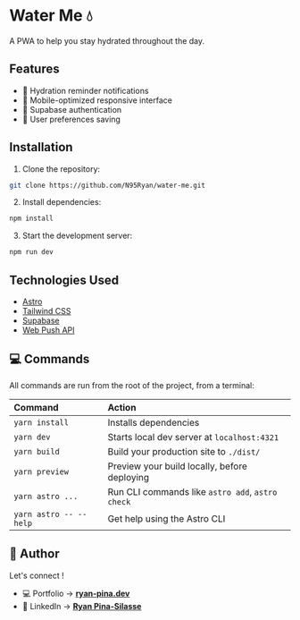 # Water Me 💧

A PWA to help you stay hydrated throughout the day.

## Features

- 🔔 Hydration reminder notifications
- 📱 Mobile-optimized responsive interface
- 🔐 Supabase authentication
- 💾 User preferences saving

## Installation

1. Clone the repository:

```bash
git clone https://github.com/N95Ryan/water-me.git
```

2. Install dependencies:

```bash
npm install
```

3. Start the development server:

```bash
npm run dev
```

## Technologies Used

- [Astro](https://astro.build)
- [Tailwind CSS](https://tailwindcss.com)
- [Supabase](https://supabase.com)
- [Web Push API](https://developer.mozilla.org/en-US/docs/Web/API/Push_API)

## 💻 Commands

All commands are run from the root of the project, from a terminal:

| Command                | Action                                           |
| :--------------------- | :----------------------------------------------- |
| `yarn install`         | Installs dependencies                            |
| `yarn dev`             | Starts local dev server at `localhost:4321`      |
| `yarn build`           | Build your production site to `./dist/`          |
| `yarn preview`         | Preview your build locally, before deploying     |
| `yarn astro ...`       | Run CLI commands like `astro add`, `astro check` |
| `yarn astro -- --help` | Get help using the Astro CLI                     |

## 👥 Author

Let's connect !

- 💻 Portfolio → **[ryan-pina.dev](https://ryan-pina.dev/en)**
- 💼 LinkedIn → **[Ryan Pina-Silasse](https://www.linkedin.com/in/ryan-pina-silasse/)**
